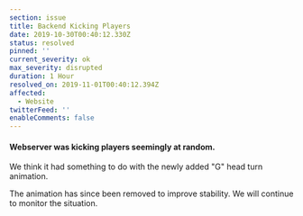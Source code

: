 ```yaml
---
section: issue
title: Backend Kicking Players
date: 2019-10-30T00:40:12.330Z
status: resolved
pinned: ''
current_severity: ok
max_severity: disrupted
duration: 1 Hour
resolved_on: 2019-11-01T00:40:12.394Z
affected:
  - Website
twitterFeed: ''
enableComments: false
---
```

#### Webserver was kicking players seemingly at random.
We think it had something to do with the newly added "G" head turn animation.

The animation has since been removed to improve stability. We will continue to monitor the situation.
